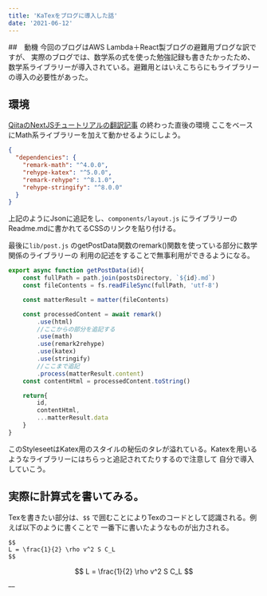 ```yaml
---
title: 'KaTexをブログに導入した話'
date: '2021-06-12'
---
```


##　動機
今回のブログはAWS Lambda＋React製ブログの避難用ブログな訳ですが、
実際のブログでは、数学系の式を使った勉強記録も書きたかったため、数学系ライブラリーが導入されている。避難用とはいえこちらにもライブラリーの導入の必要性があった。

## 環境
[QiitaのNextJSチュートリアルの翻訳記事]("https://qiita.com/thesugar/items/01896c1faa8241e6b1bc") の終わった直後の環境
ここをベースにMath系ライブラリーを加えて動かせるようにしよう。

~~~json
{
  "dependencies": {
    "remark-math": "^4.0.0",
    "rehype-katex": "^5.0.0",
    "remark-rehype": "^8.1.0",
    "rehype-stringify": "^8.0.0"
  }
}
~~~
上記のようにJsonに追記をし、``components/layout.js``
にライブラリーのReadme.mdに書かれてるCSSのリンクを貼り付ける。

最後に``lib/post.js`` のgetPostData関数のremark()関数を使っている部分に数学関係のライブラリーの
利用の記述をすることで無事利用ができるようになる。

~~~js
export async function getPostData(id){
    const fullPath = path.join(postsDirectory, `${id}.md`)
    const fileContents = fs.readFileSync(fullPath, 'utf-8')

    const matterResult = matter(fileContents)

    const processedContent = await remark()
        .use(html)
        //ここからの部分を追記する
        .use(math)
        .use(remark2rehype)
        .use(katex)
        .use(stringify)
        //ここまで追記
        .process(matterResult.content)
    const contentHtml = processedContent.toString()

    return{
        id,
        contentHtml,
        ...matterResult.data
    }
}
~~~
このStyleseetはKatex用のスタイルの秘伝のタレが溢れている。Katexを用いるようなライブラリーにはちらっと追記されてたりするので注意して
自分で導入していこう。

## 実際に計算式を書いてみる。
Texを書きたい部分は、``$$`` で囲むことによりTexのコードとして認識される。例えば以下のように書くことで
一番下に書いたようなものが出力される。
~~~
$$
L = \frac{1}{2} \rho v^2 S C_L
$$
~~~

$$
L = \frac{1}{2} \rho v^2 S C_L
$$
__
